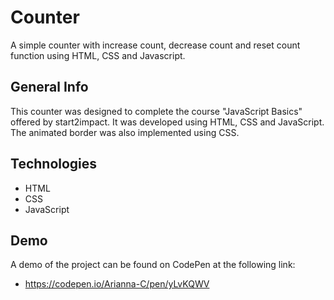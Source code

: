# Counter

A simple counter with increase count, decrease count and reset count function using HTML, CSS and Javascript.

## General Info

This counter was designed to complete the course "JavaScript Basics" offered by start2impact. It was developed using HTML, CSS and JavaScript. The animated border was also implemented using CSS.

## Technologies

* HTML
* CSS
* JavaScript

## Demo

A demo of the project can be found on CodePen at the following link:

* https://codepen.io/Arianna-C/pen/yLvKQWV
